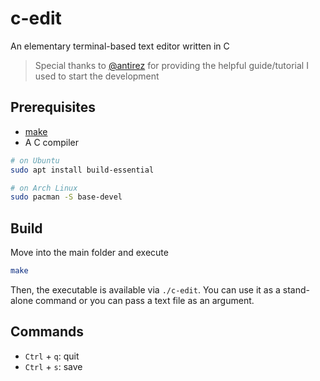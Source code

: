 # c-edit

An elementary terminal-based text editor written in C
> Special thanks to [@antirez](https://github.com/antirez) for providing the helpful guide/tutorial I used to start the development
## Prerequisites
- [make](https://www.gnu.org/software/make/)
- A C compiler
```sh
# on Ubuntu
sudo apt install build-essential
```
```sh
# on Arch Linux
sudo pacman -S base-devel
```
## Build
Move into the main folder and execute
```sh
make
```
Then, the executable is available via `./c-edit`. You can use it as a stand-alone command or you can pass a text file as an argument.
## Commands 
- `Ctrl` + `q`: quit
- `Ctrl` + `s`: save
